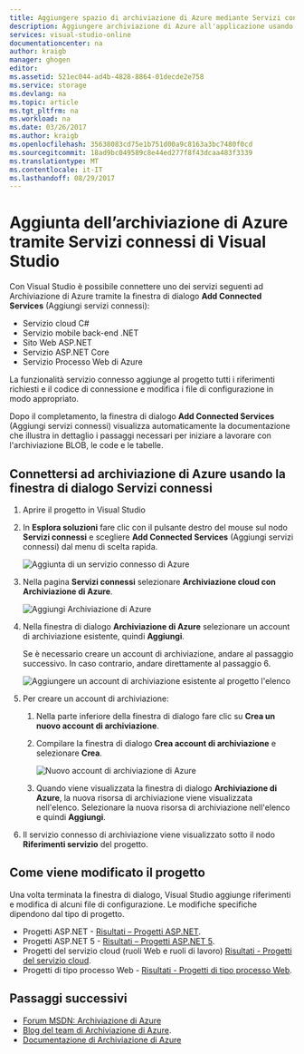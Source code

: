 ```yaml
---
title: Aggiungere spazio di archiviazione di Azure mediante Servizi connessi in Visual Studio | Documentazione Microsoft
description: Aggiungere archiviazione di Azure all'applicazione usando la finestra di dialogo Aggiungi servizi connessi di Visual Studio
services: visual-studio-online
documentationcenter: na
author: kraigb
manager: ghogen
editor: 
ms.assetid: 521ec044-ad4b-4828-8864-01decde2e758
ms.service: storage
ms.devlang: na
ms.topic: article
ms.tgt_pltfrm: na
ms.workload: na
ms.date: 03/26/2017
ms.author: kraigb
ms.openlocfilehash: 35638083cd75e1b751d00a9c8163a3bc7480f0cd
ms.sourcegitcommit: 18ad9bc049589c8e44ed277f8f43dcaa483f3339
ms.translationtype: MT
ms.contentlocale: it-IT
ms.lasthandoff: 08/29/2017
---
```

# <a name="adding-azure-storage-by-using-visual-studio-connected-services"></a>Aggiunta dell’archiviazione di Azure tramite Servizi connessi di Visual Studio
Con Visual Studio è possibile connettere uno dei servizi seguenti ad Archiviazione di Azure tramite la finestra di dialogo **Add Connected Services** (Aggiungi servizi connessi):

- Servizio cloud C#
- Servizio mobile back-end .NET
- Sito Web ASP.NET
- Servizio ASP.NET Core
- Servizio Processo Web di Azure 

La funzionalità servizio connesso aggiunge al progetto tutti i riferimenti richiesti e il codice di connessione e modifica i file di configurazione in modo appropriato. 

Dopo il completamento, la finestra di dialogo **Add Connected Services** (Aggiungi servizi connessi) visualizza automaticamente la documentazione che illustra in dettaglio i passaggi necessari per iniziare a lavorare con l'archiviazione BLOB, le code e le tabelle.

## <a name="connect-to-azure-storage-using-the-connected-services-dialog"></a>Connettersi ad archiviazione di Azure usando la finestra di dialogo Servizi connessi
1. Aprire il progetto in Visual Studio

1. In **Esplora soluzioni** fare clic con il pulsante destro del mouse sul nodo **Servizi connessi** e scegliere **Add Connected Services** (Aggiungi servizi connessi) dal menu di scelta rapida.
   
    ![Aggiunta di un servizio connesso di Azure](./media/vs-azure-tools-connected-services-storage/IC796702.png)

1. Nella pagina **Servizi connessi** selezionare **Archiviazione cloud con Archiviazione di Azure**.
   
    ![Aggiungi Archiviazione di Azure](./media/vs-azure-tools-connected-services-storage/add-azure-storage.png)

1. Nella finestra di dialogo **Archiviazione di Azure** selezionare un account di archiviazione esistente, quindi **Aggiungi**.
   
    Se è necessario creare un account di archiviazione, andare al passaggio successivo. In caso contrario, andare direttamente al passaggio 6.
    
    ![Aggiungere un account di archiviazione esistente al progetto l'elenco](./media/vs-azure-tools-connected-services-storage/select-azure-storage-account.png)

1. Per creare un account di archiviazione: 
   
   1. Nella parte inferiore della finestra di dialogo fare clic su **Crea un nuovo account di archiviazione**.

   1. Compilare la finestra di dialogo **Crea account di archiviazione** e selezionare **Crea**.
      
       ![Nuovo account di archiviazione di Azure](./media/vs-azure-tools-connected-services-storage/create-storage-account.png)
      
   1. Quando viene visualizzata la finestra di dialogo **Archiviazione di Azure**, la nuova risorsa di archiviazione viene visualizzata nell'elenco. Selezionare la nuova risorsa di archiviazione nell'elenco e quindi **Aggiungi**.

1. Il servizio connesso di archiviazione viene visualizzato sotto il nodo **Riferimenti servizio** del progetto.
   
## <a name="how-your-project-is-modified"></a>Come viene modificato il progetto
Una volta terminata la finestra di dialogo, Visual Studio aggiunge riferimenti e modifica di alcuni file di configurazione. Le modifiche specifiche dipendono dal tipo di progetto. 

- Progetti ASP.NET - [Risultati – Progetti ASP.NET](http://go.microsoft.com/fwlink/p/?LinkId=513126).
- Progetti ASP.NET 5 - [Risultati – Progetti ASP.NET 5](http://go.microsoft.com/fwlink/p/?LinkId=513124). 
- Progetti del servizio cloud (ruoli Web e ruoli di lavoro) [Risultati - Progetti del servizio cloud](http://go.microsoft.com/fwlink/p/?LinkId=516965).
- Progetti di tipo processo Web - [Risultati - Progetti di tipo processo Web](visual-studio/vs-storage-webjobs-what-happened.md).

## <a name="next-steps"></a>Passaggi successivi
- [Forum MSDN: Archiviazione di Azure](https://social.msdn.microsoft.com/forums/azure/home?forum=windowsazuredata)
- [Blog del team di Archiviazione di Azure](http://blogs.msdn.com/b/windowsazurestorage/).
- [Documentazione di Archiviazione di Azure](https://docs.microsoft.com/azure/storage/)
